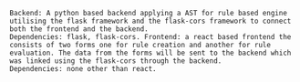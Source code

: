 	Backend: A python based backend applying a AST for rule based engine utilising the flask framework and the flask-cors framework to connect both the frontend and the backend.
	Dependencies: flask, flask-cors. Frontend: a react based frontend the consists of two forms one for rule creation and another for rule evaluation. The data from the forms will be sent to the backend which was linked using the flask-cors through the backend.
	Dependencies: none other than react.
